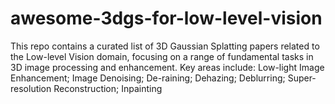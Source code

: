 # awesome-3dgs-for-low-level-vision
This repo contains a curated list of 3D Gaussian Splatting papers related to the Low-level Vision domain, focusing on a range of fundamental tasks in 3D image processing and enhancement. Key areas include:  Low-light Image Enhancement; Image Denoising; De-raining; Dehazing; Deblurring; Super-resolution Reconstruction; Inpainting
